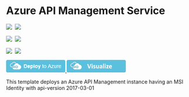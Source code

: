 # Azure API Management Service

<IMG SRC="https://azbotstorage.blob.core.windows.net/badges/101-api-management-create-with-msi/PublicLastTestDate.svg" />&nbsp;
<IMG SRC="https://azbotstorage.blob.core.windows.net/badges/101-api-management-create-with-msi/PublicDeployment.svg" />&nbsp;

<IMG SRC="https://azbotstorage.blob.core.windows.net/badges/101-api-management-create-with-msi/FairfaxLastTestDate.svg" />&nbsp;
<IMG SRC="https://azbotstorage.blob.core.windows.net/badges/101-api-management-create-with-msi/FairfaxDeployment.svg" />&nbsp;

<IMG SRC="https://azbotstorage.blob.core.windows.net/badges/101-api-management-create-with-msi/BestPracticeResult.svg" />&nbsp;
<IMG SRC="https://azbotstorage.blob.core.windows.net/badges/101-api-management-create-with-msi/CredScanResult.svg" />&nbsp;

<a href="https://portal.azure.com/#create/Microsoft.Template/uri/https%3A%2F%2Fraw.githubusercontent.com%2Fazure%2Fazure-quickstart-templates%2Fmaster%2F101-api-management-create-with-msi%2Fazuredeploy.json" target="_blank">
    <img src="https://raw.githubusercontent.com/Azure/azure-quickstart-templates/master/1-CONTRIBUTION-GUIDE/images/deploytoazure.png"/>
</a>
<a href="http://armviz.io/#/?load=https%3A%2F%2Fraw.githubusercontent.com%2FAzure%2Fazure-quickstart-templates%2Fmaster%2F101-api-management-create-with-msi%2Fazuredeploy.json" target="_blank">
    <img src="https://raw.githubusercontent.com/Azure/azure-quickstart-templates/master/1-CONTRIBUTION-GUIDE/images/visualizebutton.png"/>
</a>

This template deploys an Azure API Management instance having an MSI Identity with api-version 2017-03-01
